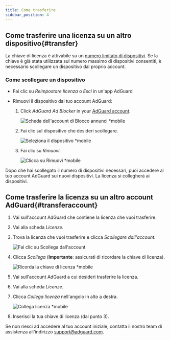 ```yaml
---
title: Come trasferire
sidebar_position: 4
---
```


## Come trasferire una licenza su un altro dispositivo{#transfer}

La chiave di licenza è attivabile su un [numero limitato di dispositivi](../what-is). Se la chiave è già stata utilizzata sul numero massimo di dispositivi consentiti, è necessario scollegare un dispositivo dal proprio account.

### Come scollegare un dispositivo

- Fai clic su *Reimpostare licenza* o *Esci* in un'app AdGuard

- Rimuovi il dispositivo dal tuo account AdGuard:
    1. Click *AdGuard Ad Blocker* in your [AdGuard account](https://adguardaccount.com/).

        ![Scheda dell'account di Blocco annunci *mobile](https://cdn.adtidy.org/content/kb/ad_blocker/general/newaccount-unbind-device-0.png)

    1. Fai clic sul dispositivo che desideri scollegare.

        ![Seleziona il dispositivo *mobile](https://cdn.adtidy.org/content/kb/ad_blocker/general/newaccount-unbind-device-1.png)

    1. Fai clic su *Rimuovi*.

        ![Clicca su Rimuovi *mobile](https://cdn.adtidy.org/content/kb/ad_blocker/general/newaccount-unbind-device-2.png)

Dopo che hai scollegato il numero di dispositivi necessari, puoi accedere al tuo account AdGuard sui nuovi dispositivi. La licenza si collegherà ai dispositivi.

## Come trasferire la licenza su un altro account AdGuard{#transferaccount}

1. Vai sull'account AdGuard che contiene la licenza che vuoi trasferire.

1. Vai alla scheda *Licenze*.

1. Trova la licenza che vuoi trasferire e clicca *Scollegare dall'account*.

    ![Fai clic su Scollega dall'account](https://cdn.adtidy.org/content/kb/ad_blocker/general/newaccount-transfer-to-account.png)

1. Clicca *Scollega* (**Importante**: assicurati di ricordare la chiave di licenza).

    ![Ricorda la chiave di licenza *mobile](https://cdn.adtidy.org/content/kb/ad_blocker/general/newaccount-transfer-to-account-1.png)

1. Vai sull'account AdGuard a cui desideri trasferire la licenza.

1. Vai alla scheda *Licenze*.

1. Clicca *Collega licenza* nell'angolo in alto a destra.

    ![Collega licenza *mobile](https://cdn.adtidy.org/content/kb/ad_blocker/general/newaccount-transfer-to-account-2.png)

1. Inserisci la tua chiave di licenza (dal punto 3).

Se non riesci ad accedere al tuo account iniziale, contatta il nostro team di assistenza all'indirizzo support@adguard.com.
